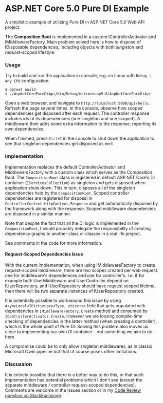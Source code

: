 # ASP.NET Core 5.0 Pure DI Example

A simplistic example of utilizing Pure DI in ASP.NET Core 5.0 Web API
project.

The __Composition Root__ is implemented in a custom
IControllerActivator and IMiddlewareFactory. Main problem solved here
is how to dispose of IDisposable dependencies, including objects with
both _singleton_ and _request-scoped_ lifestyle.

### Usage

Try to build and run the application in console, e.g. on Linux with
`Debug | Any CPU` configuration:

```
$ dotnet build
$ ./AspNetCorePureDiApi/bin/Debug/netcoreapp5.0/AspNetCorePureDiApi
```

Open a web browser, and navigate to
`http://localhost:5000/api/hello`. Refresh the page several times. In
the console, observe how scoped dependencies get disposed after each
request. The controller response includes ids of its dependencies (one
singleton and one scoped). A middleware then adds some extra
information to the response, reporting its own dependencies.

When finished, press `Ctrl+C` in the console to shut down the
application to see that singleton dependencies get disposed as well.


### Implementation

Implementation replaces the default ControllerActivator and
MiddlewareFactory with a custom class which serves as the Composition
Root. The `CompositionRoot` class is registered in default ASP.NET
Core's DI container (`IServicesCollection`) as singleton and gets
disposed when application shuts down. This in turn, disposes all of
the singleton dependencies held by the `CompositionRoot`. Scoped
controller dependencies are registered for disposal in
`ControllerContext.HttpContext.Response` and get automatically
disposed by the framework along with the response. Scoped middleware
dependencies are disposed in a similar manner.

Note that despite the fact that all the DI logic is implemented in the
`CompositionRoot`, I would probably delegate the responsibility of
creating dependency graphs to another class or classes in a real life
project.

See comments in the code for more information.


#### Request-Scoped Dependencies Issue

With the current implementation, when using IMiddlewareFactory to
create request-scoped middleware, there are two scopes created per web
request: one for middleware's dependencies and one for
controller's. I.e. if for example both UserMiddleware and
UserController depend on IUserRepository, and IUserRepository should
have request scoped lifetime, then there will be two separate
instances of IUserRepository created.

It is potentially possible to workaround this issue by using
`AsyncLocal<IDictionary<Type, object>>` field that gets populated with
dependencies in `IMiddlewareFactory.Create` method and consumed by
`IControllerActivator.Create`. However we are loosing compile-time
checking of dependencies in the latter method (when creating a
controller), which is the whole point of Pure DI. Solving this problem
also moves us close to implementing our own DI container - not
something we aim to do here.

A compromise could be to only allow singleton middlewares, as in
classic Microsoft.Owin pipeline but that of course poses other
limitations.


### Discussion

It is entirely possible that there is a better way to do this, or that
such implementation has potential problems which I don't see (except
the separate middleware / controller request-scoped
dependencies). Comments are welcome in the Issues section or in my
[Code Review question on
StackExchange](https://codereview.stackexchange.com/q/236245/217305).
